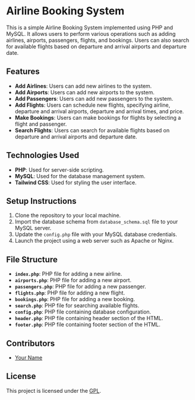 # Airline Booking System

This is a simple Airline Booking System implemented using PHP and MySQL. It allows users to perform various operations such as adding airlines, airports, passengers, flights, and bookings. Users can also search for available flights based on departure and arrival airports and departure date.

## Features

- **Add Airlines**: Users can add new airlines to the system.
- **Add Airports**: Users can add new airports to the system.
- **Add Passengers**: Users can add new passengers to the system.
- **Add Flights**: Users can schedule new flights, specifying airline, departure and arrival airports, departure and arrival times, and price.
- **Make Bookings**: Users can make bookings for flights by selecting a flight and passenger.
- **Search Flights**: Users can search for available flights based on departure and arrival airports and departure date.

## Technologies Used

- **PHP**: Used for server-side scripting.
- **MySQL**: Used for the database management system.
- **Tailwind CSS**: Used for styling the user interface.

## Setup Instructions

1. Clone the repository to your local machine.
2. Import the database schema from `database_schema.sql` file to your MySQL server.
3. Update the `config.php` file with your MySQL database credentials.
4. Launch the project using a web server such as Apache or Nginx.

## File Structure

- **`index.php`**: PHP file for adding a new airline.
- **`airports.php`**: PHP file for adding a new airport.
- **`passengers.php`**: PHP file for adding a new passenger.
- **`flights.php`**: PHP file for adding a new flight.
- **`bookings.php`**: PHP file for adding a new booking.
- **`search.php`**: PHP file for searching available flights.
- **`config.php`**: PHP file containing database configuration.
- **`header.php`**: PHP file containing header section of the HTML.
- **`footer.php`**: PHP file containing footer section of the HTML.

## Contributors

- [Your Name](https://github.com/tarikbilla)

## License

This project is licensed under the [GPL](LICENSE).
